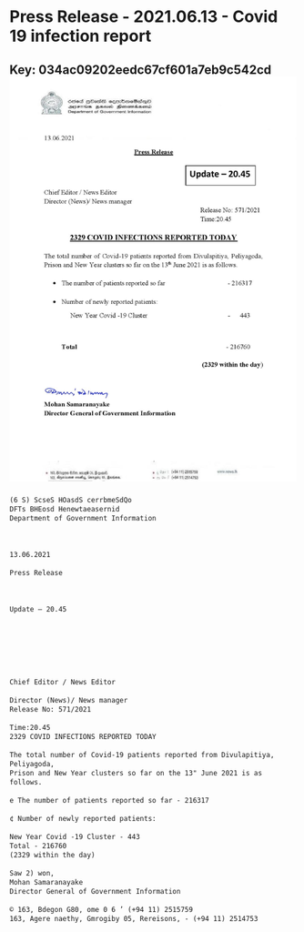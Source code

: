 # Press Release - 2021.06.13 - Covid 19 infection report 
Key: 034ac09202eedc67cf601a7eb9c542cd 
![img](img/034ac09202eedc67cf601a7eb9c542cd.jpg)
---
```
(6 S) ScseS HOasdS cerrbmeSdQo
DFTs BHEosd Henewtaeasernid
Department of Government Information

 

13.06.2021

Press Release

 

Update — 20.45

 

 

 

Chief Editor / News Editor

Director (News)/ News manager
Release No: 571/2021

Time:20.45
2329 COVID INFECTIONS REPORTED TODAY

The total number of Covid-19 patients reported from Divulapitiya, Peliyagoda,
Prison and New Year clusters so far on the 13" June 2021 is as follows.

e The number of patients reported so far - 216317

¢ Number of newly reported patients:

New Year Covid -19 Cluster - 443
Total - 216760
(2329 within the day)

Saw 2) won,
Mohan Samaranayake
Director General of Government Information

© 163, Bdegon G80, ome 0 6 ’ (+94 11) 2515759
163, Agere naethy, Gmrogiby 05, Rereisons, - (+94 11) 2514753

 

```
